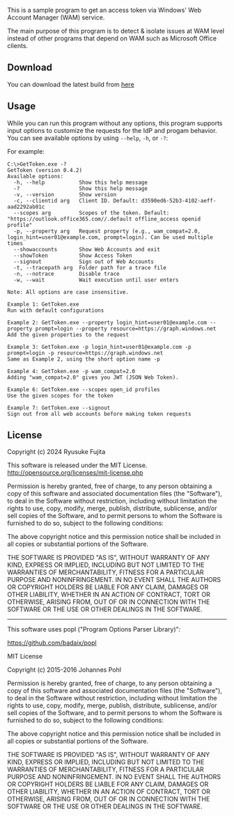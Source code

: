 This is a sample program to get an access token via Windows' Web Account Manager (WAM) service.

The main purpose of this program is to detect & isolate issues at WAM level instead of other programs that depend on WAM such as Microsoft Office clients.  

## Download
You can download the latest build from [here](https://github.com/jpmessaging/GetToken/releases/download/v0.4.1/GetToken.zip)

## Usage
While you can run this program without any options, this program supports input options to customize the requests for the IdP and progam behavior. You can see available options by using `--help`, `-h`, or `-?`:  

For example:

    C:\>GetToken.exe -?
    GetToken (version 0.4.2)
    Available options:
      -h, --help           Show this help message
      -?                   Show this help message
      -v, --version        Show version
      -c, --clientid arg   Client ID. Default: d3590ed6-52b3-4102-aeff-aad2292ab01c
      --scopes arg         Scopes of the token. Default: "https://outlook.office365.com//.default offline_access openid profile"
      -p, --property arg   Request property (e.g., wam_compat=2.0, login_hint=user01@example.com, prompt=login). Can be used multiple times
      --showaccounts       Show Web Accounts and exit
      --showToken          Show Access Token
      --signout            Sign out of Web Accounts
      -t, --tracepath arg  Folder path for a trace file
      -n, --notrace        Disable trace
      -w, --wait           Wait execution until user enters

    Note: All options are case insensitive.

    Example 1: GetToken.exe
    Run with default configurations

    Example 2: GetToken.exe --property login_hint=user01@example.com --property prompt=login --property resource=https://graph.windows.net
    Add the given properties to the request

    Example 3: GetToken.exe -p login_hint=user01@example.com -p prompt=login -p resource=https://graph.windows.net
    Same as Example 2, using the short option name -p

    Example 4: GetToken.exe -p wam_compat=2.0
    Adding "wam_compat=2.0" gives you JWT (JSON Web Token).

    Example 6: GetToken.exe --scopes open_id profiles
    Use the given scopes for the token

    Example 7: GetToken.exe --signout
    Sign out from all web accounts before making token requests

## License
Copyright (c) 2024 Ryusuke Fujita

This software is released under the MIT License.  
http://opensource.org/licenses/mit-license.php

Permission is hereby granted, free of charge, to any person obtaining a copy of this software and associated documentation files (the "Software"), to deal in the Software without restriction, including without limitation the rights to use, copy, modify, merge, publish, distribute, sublicense, and/or sell copies of the Software, and to permit persons to whom the Software is furnished to do so, subject to the following conditions:

The above copyright notice and this permission notice shall be included in all copies or substantial portions of the Software.

THE SOFTWARE IS PROVIDED "AS IS", WITHOUT WARRANTY OF ANY KIND, EXPRESS OR IMPLIED, INCLUDING BUT NOT LIMITED TO THE WARRANTIES OF MERCHANTABILITY, FITNESS FOR A PARTICULAR PURPOSE AND NONINFRINGEMENT. IN NO EVENT SHALL THE AUTHORS OR COPYRIGHT HOLDERS BE LIABLE FOR ANY CLAIM, DAMAGES OR OTHER LIABILITY, WHETHER IN AN ACTION OF CONTRACT, TORT OR OTHERWISE, ARISING FROM, OUT OF OR IN CONNECTION WITH THE SOFTWARE OR THE USE OR OTHER DEALINGS IN THE SOFTWARE.

---
This software uses popl ("Program Options Parser Library)":  

https://github.com/badaix/popl

MIT License

Copyright (c) 2015-2016 Johannes Pohl

Permission is hereby granted, free of charge, to any person obtaining a copy
of this software and associated documentation files (the "Software"), to deal
in the Software without restriction, including without limitation the rights
to use, copy, modify, merge, publish, distribute, sublicense, and/or sell
copies of the Software, and to permit persons to whom the Software is
furnished to do so, subject to the following conditions:

The above copyright notice and this permission notice shall be included in all
copies or substantial portions of the Software.

THE SOFTWARE IS PROVIDED "AS IS", WITHOUT WARRANTY OF ANY KIND, EXPRESS OR
IMPLIED, INCLUDING BUT NOT LIMITED TO THE WARRANTIES OF MERCHANTABILITY,
FITNESS FOR A PARTICULAR PURPOSE AND NONINFRINGEMENT. IN NO EVENT SHALL THE
AUTHORS OR COPYRIGHT HOLDERS BE LIABLE FOR ANY CLAIM, DAMAGES OR OTHER
LIABILITY, WHETHER IN AN ACTION OF CONTRACT, TORT OR OTHERWISE, ARISING FROM,
OUT OF OR IN CONNECTION WITH THE SOFTWARE OR THE USE OR OTHER DEALINGS IN THE
SOFTWARE.